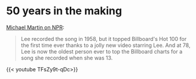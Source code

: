 # 50 years in the making

[Michael Martin on NPR](https://www.npr.org/2023/12/05/1217240876/brenda-lee-s-classic-rockin-around-the-christmas-tree-finally-topped-the-chartss):

> Lee recorded the song in 1958, but it topped Billboard's Hot 100 for the first time ever thanks to a jolly new video starring Lee. And at 78, Lee is now the oldest person ever to top the Billboard charts for a song she recorded when she was 13.

{{< youtube TFsZy9t-qDc>}}